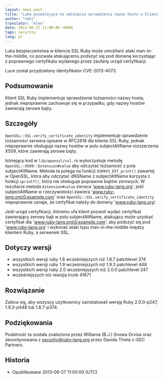 ```yaml
---
layout: news_post
title: "Luka pozwalająca na ominięcie sprawdzenia nazwy hosta w kliencie SSL (CVE-2013-4073)"
author: "nahi"
translator: "mlen"
date: 2013-06-27 11:00:00 +0000
tags: security
lang: pl
---
```


Luka bezpieczeństwa w kliencie SSL Ruby może umożliwić ataki man-in-the-middle,
co pozwala atakującemu podszyć się pod domenę korzystając z poprawnego
certyfikatu wydanego przez zaufany urząd certyfikacji.

Luce został przydzielony identyfikator CVE-2013-4073.

## Podsumowanie

Klient SSL Ruby implementuje sprawdzenie tożsamości nazwy hosta, jednak
niepoprawnie zachowuje się w przypadku, gdy nazwy hostów zawierają zerowe
bajty.

## Szczegóły

`OpenSSL::SSL.verify_certificate_identity` implementuje sprawdzenie tożsamości
serwera opisane w RFC2818 dla klienta SSL Ruby, jednak niepoprawnie obsługuje
nazwy hostów w polu subjectAltName rozszerzenia X509, które zawierają zerowe
bajty.

Istniejący kod w `lib/openssl/ssl.rb` wykorzystuje metodę
`OpenSSL::X509::Extension#value` aby odczytać tożsamość z pola subjectAltName.
Metoda ta polega na funkcji `X509V3_EXT_print()` zawartej w OpenSSL, która
aby odczytać dNSName z subjectAltName korzysta z funkcji `sprintf()`, która nie
obsługuje poprawnie bajtów zerowych. W rezultacie metoda `Extension#value`
zwraca 'www.ruby-lang.org', jeśli subjectAltName w rzeczywistości zawiera
'www.ruby-lang.org\0.example.com' oraz
`OpenSSL::SSL.verify_certificate_identity` niepoprawnie uznaje, że certyfikat
należy do domeny 'www.ruby-lang.org'.

Jeśli urząd certyfikacji, któremu ufa klient pozwoli wydać certyfikat
zawierający zerowy bajt w polu subjectAltName, atakujący może uzyskać
certyfikat dla 'www.ruby-lang.org\0.example.com', aby podszyć się pod
'www.ruby-lang.org' i wykonać ataki typu man-in-the-middle między klientem
Ruby, a serwerem SSL.

## Dotyczy wersji

 * wszystkich wersji ruby 1.8 wcześniejszych niż 1.8.7 patchlevel 374
 * wszystkich wersji ruby 1.9 wcześniejszych niż 1.9.3 patchlevel 448
 * wszystkich wersji ruby 2.0 wcześniejszych niż 2.0.0 patchlevel 247
 * wcześniejszych niż rewizja trunk 41671

## Rozwiązanie

Zaleca się, aby wszyscy użytkownicy zainstalowali wersję Ruby 2.0.0-p247,
1.9.3-p448 lub 1.8.7-p374.

## Podziękowania

Podatność ta została znaleziona przez Williama (B.J.) Snowa Orvisa oraz
skoordynowana z security@ruby-lang.org przez Davida Thiela z iSEC Partners.

## Historia

 * Opublikowane 2013-06-27 11:00:00 (UTC)
